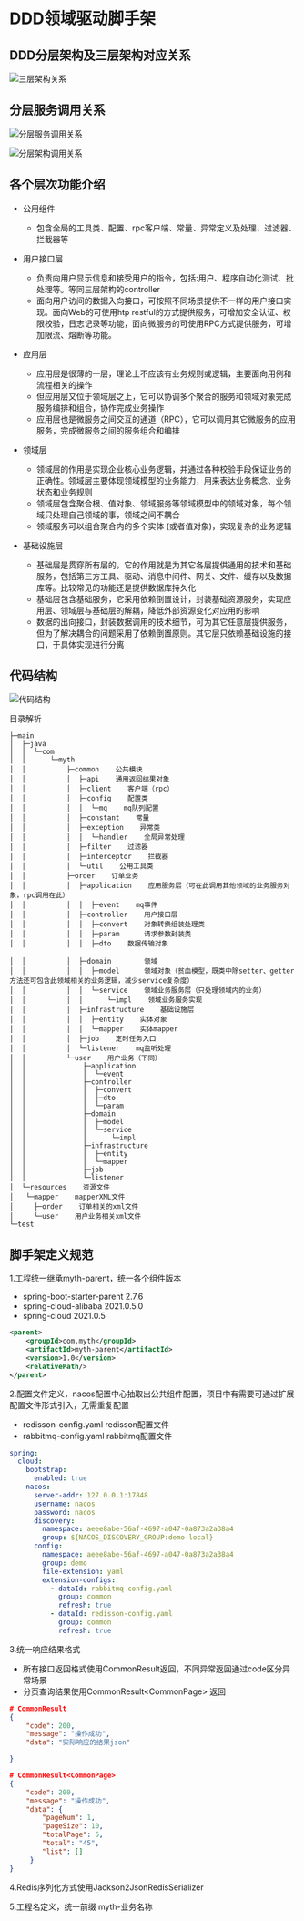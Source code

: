 # DDD领域驱动脚手架

## DDD分层架构及三层架构对应关系

![三层架构关系](/.image/三层架构对应关系.png "三层架构关系")

## 分层服务调用关系


![分层服务调用关系](/.image/分层服务调用关系.png "分层服务调用关系")

![分层架构调用关系](/.image/分层架构调用关系.png "分层架构调用关系")

## 各个层次功能介绍

*   公用组件

    *   包含全局的工具类、配置、rpc客户端、常量、异常定义及处理、过滤器、拦截器等
*   用户接口层

    *   负责向用户显示信息和接受用户的指令，包括:用户、程序自动化测试、批处理等。等同三层架构的controller
    *   面向用户访间的数据入向接口，可按照不同场景提供不一样的用户接口实现。面向Web的可使用htp restful的方式提供服务，可增加安全认证、权限校验，日志记录等功能，面向微服务的可使用RPC方式提供服务，可增加限流、熔断等功能。
*   应用层

    *   应用层是很薄的一层，理论上不应该有业务规则或逻辑，主要面向用例和流程相关的操作
    *   但应用层又位于领域层之上，它可以协调多个聚合的服务和领域对象完成服务编排和组合，协作完成业务操作
    *   应用层也是微服务之间交互的通道（RPC），它可以调用其它微服务的应用服务，完成微服务之间的服务组合和编排
*   领域层

    *   领域层的作用是实现企业核心业务逻辑，并通过各种校验手段保证业务的正确性。领域层主要体现领域模型的业务能力，用来表达业务概念、业务状态和业务规则
    *   领域层包含聚合根、值对象、领域服务等领域模型中的领域对象，每个领域只处理自己领域的事，领域之间不耦合
    *   领域服务可以组合聚合内的多个实体 (或者值对象)，实现复杂的业务逻辑
*   基础设施层

    *   基础层是贯穿所有层的，它的作用就是为其它各层提供通用的技术和基础服务，包括第三方工具、驱动、消息中间件、网关、文件、缓存以及数据库等。比较常见的功能还是提供数据库持久化
    *   基础层包含基础服务，它采用依赖倒置设计，封装基础资源服务，实现应用层、领域层与基础层的解耦，降低外部资源变化对应用的影响
    *   数据的出向接口，封装数据调用的技术细节，可为其它任意层提供服务，但为了解决耦合的问题采用了依赖倒置原则。其它层只依赖基础设施的接口，于具体实现进行分离

## 代码结构

![代码结构](/.image/代码结构.jpg "代码结构")

目录解析

```
├─main
│  ├─java
│  │  └─com
│  │      └─myth
│  │          ├─common    公共模块
│  │          │  ├─api    通用返回结果对象
│  │          │  ├─client    客户端（rpc）
│  │          │  ├─config    配置类
│  │          │  │  └─mq    mq队列配置
│  │          │  ├─constant    常量
│  │          │  ├─exception    异常类
│  │          │  │  └─handler    全局异常处理
│  │          │  ├─filter    过滤器
│  │          │  ├─interceptor    拦截器
│  │          │  └─util    公用工具类
│  │          ├─order    订单业务
│  │          │  ├─application    应用服务层（可在此调用其他领域的业务服务对象，rpc调用在此）
│  │          │  │  ├─event    mq事件
│  │          │  ├─controller    用户接口层
│  │          │  │  ├─convert    对象转换组装处理类
│  │          │  │  ├─param      请求参数封装类
│  │          │  │  ├─dto    数据传输对象

│  │          │  ├─domain        领域
│  │          │  │  ├─model      领域对象（贫血模型，既类中除setter、getter方法还可包含此领域相关的业务逻辑，减少service复杂度）
│  │          │  │  └─service    领域业务服务层（只处理领域内的业务）
│  │          │  │      └─impl    领域业务服务实现
│  │          │  ├─infrastructure    基础设施层
│  │          │  │  ├─entity    实体对象
│  │          │  │  └─mapper    实体mapper
│  │          │  ├─job    定时任务入口
│  │          │  └─listener    mq监听处理
│  │          └─user    用户业务（下同）
│  │              ├─application
│  │              │  └─event
│  │              ├─controller
│  │              │  ├─convert
│  │              │  ├─dto
│  │              │  └─param
│  │              ├─domain
│  │              │  ├─model
│  │              │  └─service
│  │              │      └─impl
│  │              ├─infrastructure
│  │              │  ├─entity
│  │              │  └─mapper
│  │              ├─job
│  │              └─listener
│  └─resources    资源文件
│   └─mapper    mapperXML文件
│     ├─order    订单相关的xml文件
│     └─user    用户业务相关xml文件
└─test

```

## 脚手架定义规范
1.工程统一继承myth-parent，统一各个组件版本
 - spring-boot-starter-parent 2.7.6
 - spring-cloud-alibaba 2021.0.5.0
 - spring-cloud 2021.0.5

```xml
<parent>
    <groupId>com.myth</groupId>
    <artifactId>myth-parent</artifactId>
    <version>1.0</version>
    <relativePath/>
</parent>
```
2.配置文件定义，nacos配置中心抽取出公共组件配置，项目中有需要可通过扩展配置文件形式引入，无需重复配置
 - redisson-config.yaml redisson配置文件
 - rabbitmq-config.yaml rabbitmq配置文件

``` yaml
spring:
  cloud:
    bootstrap:
      enabled: true
    nacos:
      server-addr: 127.0.0.1:17848
      username: nacos
      password: nacos
      discovery:
        namespace: aeee8abe-56af-4697-a047-0a873a2a38a4
        group: ${NACOS_DISCOVERY_GROUP:demo-local}
      config:
        namespace: aeee8abe-56af-4697-a047-0a873a2a38a4
        group: demo
        file-extension: yaml
        extension-configs:
          - dataId: rabbitmq-config.yaml
            group: common
            refresh: true
          - dataId: redisson-config.yaml
            group: common
            refresh: true
```

3.统一响应结果格式
 - 所有接口返回格式使用CommonResult<T>返回，不同异常返回通过code区分异常场景
 - 分页查询结果使用CommonResult<CommonPage<T>> 返回

``` json
# CommonResult
{
    "code": 200,
    "message": "操作成功",
    "data": "实际响应的结果json"

}

# CommonResult<CommonPage>
{
    "code": 200,
    "message": "操作成功",
    "data": {
        "pageNum": 1,
        "pageSize": 10,
        "totalPage": 5,
        "total": "45",
        "list": []
     }
}
```

4.Redis序列化方式使用Jackson2JsonRedisSerializer

5.工程名定义，统一前缀 myth-业务名称